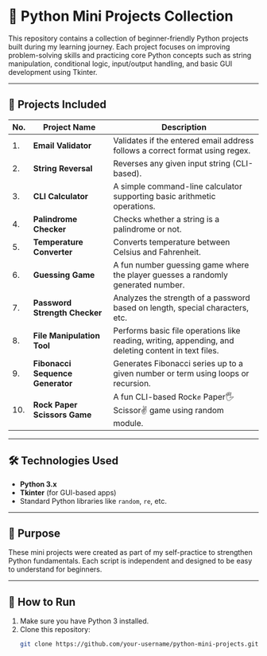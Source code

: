 # 🐍 Python Mini Projects Collection

This repository contains a collection of beginner-friendly Python projects built during my learning journey. Each project focuses on improving problem-solving skills and practicing core Python concepts such as string manipulation, conditional logic, input/output handling, and basic GUI development using Tkinter.

---

## 🚀 Projects Included

| No. | Project Name | Description |
|-----|--------------|-------------|
| 1. | **Email Validator** | Validates if the entered email address follows a correct format using regex. |
| 2. | **String Reversal** | Reverses any given input string (CLI-based). |
| 3. | **CLI Calculator** | A simple command-line calculator supporting basic arithmetic operations. |
| 4. | **Palindrome Checker** | Checks whether a string is a palindrome or not. |
| 5. | **Temperature Converter** | Converts temperature between Celsius and Fahrenheit. |
| 6. | **Guessing Game** | A fun number guessing game where the player guesses a randomly generated number. |
| 7. | **Password Strength Checker** | Analyzes the strength of a password based on length, special characters, etc. |
| 8. | **File Manipulation Tool** | Performs basic file operations like reading, writing, appending, and deleting content in text files. |
| 9. | **Fibonacci Sequence Generator** | Generates Fibonacci series up to a given number or term using loops or recursion. |
| 10. | **Rock Paper Scissors Game** | A fun CLI-based Rock✊ Paper🖐 Scissor✌️ game using random module. |

---
## 🛠 Technologies Used

- **Python 3.x**
- **Tkinter** (for GUI-based apps)
- Standard Python libraries like `random`, `re`, etc.


---

## 🎯 Purpose

These mini projects were created as part of my self-practice to strengthen Python fundamentals. Each script is independent and designed to be easy to understand for beginners.

---

## 📌 How to Run

1. Make sure you have Python 3 installed.
2. Clone this repository:
   ```bash
   git clone https://github.com/your-username/python-mini-projects.git
```

